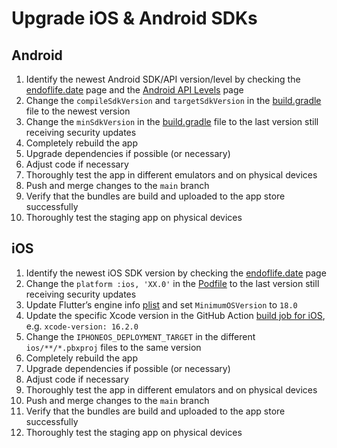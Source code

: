 # Upgrade iOS & Android SDKs

## Android

1. Identify the newest Android SDK/API version/level by checking the [endoflife.date](https://endoflife.date/android) page and the [Android API Levels](https://apilevels.com/) page
2. Change the `compileSdkVersion` and `targetSdkVersion` in the [build.gradle](../android/app/build.gradle) file to the newest version
3. Change the `minSdkVersion` in the [build.gradle](../android/app/build.gradle) file to the last version still receiving security updates
4. Completely rebuild the app
5. Upgrade dependencies if possible (or necessary)
6. Adjust code if necessary
7. Thoroughly test the app in different emulators and on physical devices
8. Push and merge changes to the `main` branch
9. Verify that the bundles are build and uploaded to the app store successfully
10. Thoroughly test the staging app on physical devices

## iOS

1. Identify the newest iOS SDK version by checking the [endoflife.date](https://endoflife.date/ios) page
2. Change the `platform :ios, 'XX.0'` in the [Podfile](../ios/Podfile) to the last version still receiving security updates
3. Update Flutter’s engine info [plist](../ios/Flutter/AppFrameworkInfo.plist) and set `MinimumOSVersion` to `18.0`
4. Update the specific Xcode version in the GitHub Action [build job for iOS](../.github/workflows/reusable-build-ios-app.yaml), e.g. `xcode-version: 16.2.0`
5. Change the `IPHONEOS_DEPLOYMENT_TARGET` in the different `ios/**/*.pbxproj` files to the same version 
6. Completely rebuild the app
7. Upgrade dependencies if possible (or necessary)
8. Adjust code if necessary
9. Thoroughly test the app in different emulators and on physical devices
10. Push and merge changes to the `main` branch
11. Verify that the bundles are build and uploaded to the app store successfully
12. Thoroughly test the staging app on physical devices
